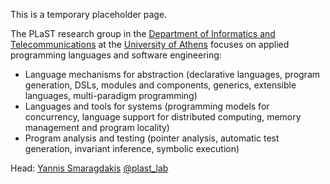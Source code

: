 This is a temporary placeholder page. 

The PLaST research group in the
[Department of Informatics and Telecommunications](http://www.di.uoa.gr)
at the [University of Athens](http://www.uoa.gr) focuses on applied programming languages and software
engineering:

* Language mechanisms for abstraction (declarative languages, program
  generation, DSLs, modules and components, generics, extensible
  languages, multi-paradigm programming)
* Languages and tools for systems (programming models for concurrency,
  language support for distributed computing, memory management and
  program locality)
* Program analysis and testing (pointer analysis, automatic test
  generation, invariant inference, symbolic execution)

Head: [Yannis Smaragdakis](https://yanniss.github.io/)
[@plast_lab](https://twitter.com/plast_lab)
